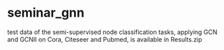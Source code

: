 # seminar_gnn
test data of the semi-supervised node classification tasks, applying GCN and GCNII on Cora, Citeseer and Pubmed, is available in Results.zip
